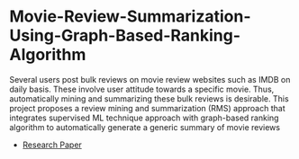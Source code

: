 # Movie-Review-Summarization-Using-Graph-Based-Ranking-Algorithm
Several users post bulk reviews on movie review websites such
as IMDB on daily basis.
These involve user attitude towards a specific movie. Thus,
automatically mining and summarizing these bulk reviews is
desirable.
This project proposes a review mining and summarization
(RMS) approach that integrates supervised ML technique approach with
graph-based ranking algorithm to automatically generate a
generic summary of movie reviews


- [Research Paper](https://www.hindawi.com/journals/cin/2020/7526580/)
